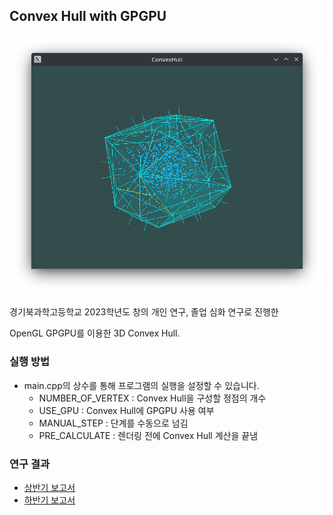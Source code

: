 ## Convex Hull with GPGPU
![image](./images/convex.png)

경기북과학고등학교 2023학년도 창의 개인 연구, 졸업 심화 연구로 진행한

OpenGL GPGPU를 이용한 3D Convex Hull.

### 실행 방법
* main.cpp의 상수를 통해 프로그램의 실행을 설정할 수 있습니다.
  * NUMBER_OF_VERTEX : Convex Hull을 구성할 정점의 개수
  * USE_GPU : Convex Hull에 GPGPU 사용 여부
  * MANUAL_STEP : 단계를 수동으로 넘김
  * PRE_CALCULATE : 렌더링 전에 Convex Hull 계산을 끝냄

### 연구 결과
* [상반기 보고서](Report.pdf)
* [하반기 보고서](Report2.pdf)

